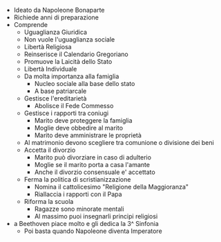 - Ideato da Napoleone Bonaparte
- Richiede anni di preparazione
- Comprende
	- Uguaglianza Giuridica
	- Non vuole l'uguaglianza sociale
	- Libertà Religiosa
	- Reinserisce il Calendario Gregoriano
	- Promuove la Laicità dello Stato
	- Libertà Individuale
	- Da molta importanza alla famiglia
		- Nucleo sociale alla base dello stato
		- A base patriarcale
	- Gestisce l'ereditarietà
		- Abolisce il Fede Commesso
	- Gestisce i rapporti tra coniugi
		- Marito deve proteggere la famiglia
		- Moglie deve obbedire al marito
		- Marito deve amministrare le proprietà
	- Al matrimonio devono scegliere tra comunione o divisione dei beni
	- Accetta il divorzio
		- Marito può divorziare in caso di adulterio
		- Moglie se il marito porta a casa l'amante
		- Anche il divorzio consensuale e' accettato
	- Ferma la politica di scristianizzazione
		- Nomina il cattolicesimo "Religione della Maggioranza"
		- Riallaccia i rapporti con il Papa
	- Riforma la scuola
		- Ragazze sono minorate mentali
		- Al massimo puoi insegnarli principi religiosi
- a Beethoven piace molto e gli dedica la 3^ Sinfonia
	- Poi basta quando Napoleone diventa Imperatore